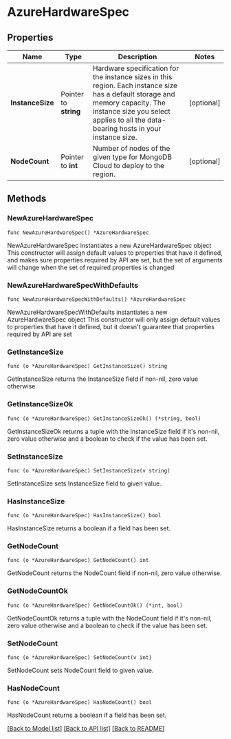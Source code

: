 # AzureHardwareSpec

## Properties

Name | Type | Description | Notes
------------ | ------------- | ------------- | -------------
**InstanceSize** | Pointer to **string** | Hardware specification for the instance sizes in this region. Each instance size has a default storage and memory capacity. The instance size you select applies to all the data-bearing hosts in your instance size. | [optional] 
**NodeCount** | Pointer to **int** | Number of nodes of the given type for MongoDB Cloud to deploy to the region. | [optional] 

## Methods

### NewAzureHardwareSpec

`func NewAzureHardwareSpec() *AzureHardwareSpec`

NewAzureHardwareSpec instantiates a new AzureHardwareSpec object
This constructor will assign default values to properties that have it defined,
and makes sure properties required by API are set, but the set of arguments
will change when the set of required properties is changed

### NewAzureHardwareSpecWithDefaults

`func NewAzureHardwareSpecWithDefaults() *AzureHardwareSpec`

NewAzureHardwareSpecWithDefaults instantiates a new AzureHardwareSpec object
This constructor will only assign default values to properties that have it defined,
but it doesn't guarantee that properties required by API are set

### GetInstanceSize

`func (o *AzureHardwareSpec) GetInstanceSize() string`

GetInstanceSize returns the InstanceSize field if non-nil, zero value otherwise.

### GetInstanceSizeOk

`func (o *AzureHardwareSpec) GetInstanceSizeOk() (*string, bool)`

GetInstanceSizeOk returns a tuple with the InstanceSize field if it's non-nil, zero value otherwise
and a boolean to check if the value has been set.

### SetInstanceSize

`func (o *AzureHardwareSpec) SetInstanceSize(v string)`

SetInstanceSize sets InstanceSize field to given value.

### HasInstanceSize

`func (o *AzureHardwareSpec) HasInstanceSize() bool`

HasInstanceSize returns a boolean if a field has been set.

### GetNodeCount

`func (o *AzureHardwareSpec) GetNodeCount() int`

GetNodeCount returns the NodeCount field if non-nil, zero value otherwise.

### GetNodeCountOk

`func (o *AzureHardwareSpec) GetNodeCountOk() (*int, bool)`

GetNodeCountOk returns a tuple with the NodeCount field if it's non-nil, zero value otherwise
and a boolean to check if the value has been set.

### SetNodeCount

`func (o *AzureHardwareSpec) SetNodeCount(v int)`

SetNodeCount sets NodeCount field to given value.

### HasNodeCount

`func (o *AzureHardwareSpec) HasNodeCount() bool`

HasNodeCount returns a boolean if a field has been set.


[[Back to Model list]](../README.md#documentation-for-models) [[Back to API list]](../README.md#documentation-for-api-endpoints) [[Back to README]](../README.md)


